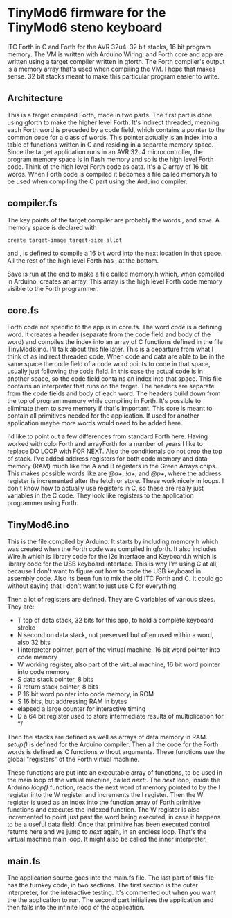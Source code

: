 # TinyMod6 firmware for the TinyMod6 steno keyboard
ITC Forth in C and Forth for the AVR 32u4. 32 bit stacks, 16 bit program memory. The VM is written with Arduino Wiring, and Forth core and app are written using a target compiler written in gforth. The Forth compiler's output is a memory array that's used when compiling the VM. I hope that makes sense. 32 bit stacks meant to make this particular program easier to write.

## Architecture
This is a target compiled Forth, made in two parts. The first part is done using gforth to make the higher level Forth. It's indirect threaded, meaning each Forth word is preceded by a code field, which contains a pointer to the common code for a class of words. This pointer actually is an index into a table of functions written in C and residing in a separate memory space. Since the target application runs in an AVR 32u4 microcontroller, the program memory space is in flash memory and so is the high level Forth code. Think of the high level Forth code as data. It's a C array of 16 bit words. When Forth code is compiled it becomes a file called memory.h to be used when compiling the C part using the Arduino compiler.

## compiler.fs
The key points of the target compiler are probably the words *,* and *save*. A memory space is declared with
```
create target-image target-size allot
```
and , is defined to compile a 16 bit word into the next location in that space. All the rest of the high level Forth has , at the bottom.

Save is run at the end to make a file called memory.h which, when compiled in Arduino, creates an array. This array is the high level Forth code memory visible to the Forth programmer.

## core.fs
Forth code not specific to the app is in core.fs. The word *code* is a defining word. It creates a header (separate from the code field and body of the word) and compiles the index into an array of C functions defined in the file TinyMod6.ino. I'll talk about this file later. This is a departure from what I think of as indirect threaded code. When code and data are able to be in the same space the code field of a code word points to code in that space, usually just following the code field. In this case the actual code is in another space, so the code field contains an index into that space. This file contains an interpreter that runs on the target. The headers are separate from the code fields and body of each word. The headers build down from the top of program memory while compiling in Forth. It's possible to eliminate them to save memory if that's important. This core is meant to contain all primitives needed for the application. If used for another application maybe more words would need to be added here.

I'd like to point out a few differences from standard Forth here. Having worked with colorForth and arrayForth for a number of years I like to replace DO LOOP with FOR NEXT. Also the conditionals do not drop the top of stack. I've added address registers for both code memory and data memory (RAM) much like the A and B registers in the Green Arrays chips. This makes possible words like are *@a+*, *!a+*, and *@p+*, where the address register is incremented after the fetch or store. These work nicely in loops. I don't know how to actually use registers in C, so these are really just variables in the C code. They look like registers to the application programmer using Forth.

## TinyMod6.ino
This is the file compiled by Arduino. It starts by including memory.h which was created when the Forth code was compiled in gforth. It also includes Wire.h which is library code for the i2c interface and Keyboard.h which is library code for the USB keyboard interface. This is why I'm using C at all, because I don't want to figure out how to code the USB keyboard in assembly code. Also its been fun to mix the old ITC Forth and C. It could go without saying that I don't want to just use C for everything.

Then a lot of registers are defined. They are C variables of various sizes. They are:
* T top of data stack, 32 bits for this app, to hold a complete keyboard stroke
* N second on data stack, not preserved but often used within a word, also 32 bits
* I interpreter pointer, part of the virtual machine, 16 bit word pointer into code memory
* W working register, also part of the virtual machine, 16 bit word pointer into code memory
* S data stack pointer, 8 bits
* R return stack pointer, 8 bits
* P 16 bit word pointer into code memory, in ROM
* S 16 bits, but addressing RAM in bytes
* elapsed a large counter for interactive timing
* D a 64 bit register used to store intermediate results of multiplication for */

Then the stacks are defined as well as arrays of data memory in RAM. *setup()* is defined for the Arduino compiler. Then all the code for the Forth words is defined as C functions without arguments. These functions use the global "registers" of the Forth virtual machine.

These functions are put into an executable array of functions, to be used in the main loop of the virtual machine, called *next:*. The *next* loop, inside the Arduino *loop()* function, reads the next word of memory pointed to by the I register into the W register and increments the I register. Then the W register is used as an index into the function array of Forth primitive functions and executes the indexed function. The W register is also incremented to point just past the word being executed, in case it happens to be a useful data field. Once that primitive has been executed control returns here and we jump to *next* again, in an endless loop. That's the virtual machine main loop. It might also be called the inner interpreter.

## main.fs
The application source goes into the main.fs file. The last part of this file has the turnkey code, in two sections. The first section is the outer interpreter, for the interactive testing. It's commented out when you want the the application to run. The second part initializes the application and then falls into the infinite loop of the application.
